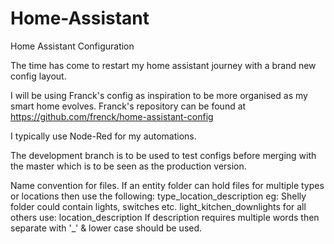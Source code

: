 # Home-Assistant
Home Assistant Configuration

The time has come to restart my home assistant journey with a brand new config layout.

I will be using Franck's config as inspiration to be more organised as my smart home evolves. Franck's repository can be found at https://github.com/frenck/home-assistant-config

I typically use Node-Red for my automations.

The development branch is to be used to test configs before merging with the master which is to be seen as the production version.

Name convention for files.
    If an entity folder can hold files for multiple types or locations then use the following:
        type_location_description
    eg: Shelly folder could contain lights, switches etc.
        light_kitchen_downlights
    for all others use:
        location_description
    If description requires multiple words then separate with '_' & lower case should be used.
    
  
